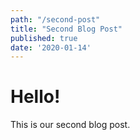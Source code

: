```yaml
---
path: "/second-post"
title: "Second Blog Post"
published: true
date: '2020-01-14'
---
```


# Hello!

This is our second blog post.

